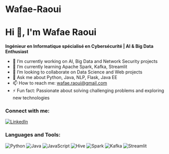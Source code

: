 # Wafae-Raoui
# Hi 👋, I'm Wafae Raoui

**Ingénieur en Informatique spécialisé en Cybersécurité | AI & Big Data Enthusiast**

- 🔭 I’m currently working on AI, Big Data and Network Security projects
- 🌱 I’m currently learning Apache Spark, Kafka, Streamlit
- 👯 I’m looking to collaborate on Data Science and Web projects
- 💬 Ask me about Python, Java, NLP, Flask, Java EE
- 📫 How to reach me: wafae.raoui@gmail.com
- ⚡ Fun fact: Passionate about solving challenging problems and exploring new technologies

### Connect with me:
[![LinkedIn](https://img.shields.io/badge/LinkedIn-blue?logo=linkedin&logoColor=white)](https://www.linkedin.com/in/wafae-raoui/)

### Languages and Tools:
![Python](https://img.shields.io/badge/-Python-3776AB?logo=python&logoColor=white)
![Java](https://img.shields.io/badge/-Java-F89820?logo=java&logoColor=white)
![JavaScript](https://img.shields.io/badge/-JavaScript-F7DF1E?logo=javascript&logoColor=black)
![Hive](https://img.shields.io/badge/-Hive-FF9900?logo=apachehive&logoColor=white)
![Spark](https://img.shields.io/badge/-Spark-E25A1C?logo=apache-spark&logoColor=white)
![Kafka](https://img.shields.io/badge/-Kafka-231F20?logo=apachekafka&logoColor=white)
![Streamlit](https://img.shields.io/badge/-Streamlit-FF4B4B?logo=streamlit&logoColor=white)
